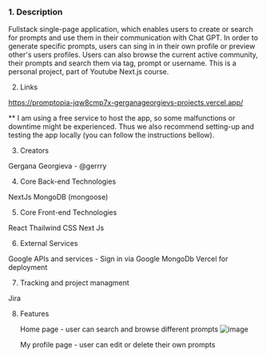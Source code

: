 ### 1. Description
Fullstack single-page application, which enables users to create or search for prompts and use them in their communication with Chat GPT.
In order to generate specific prompts, users can sing in in their own profile or preview other's users profiles. 
Users can also browse the current active community, their prompts and search them via tag, prompt or username.
This is a personal project, part of Youtube Next.js course.

2. Links

https://promptopia-jqw8cmp7x-gerganageorgievs-projects.vercel.app/

** I am using a free service to host the app, so some malfunctions or downtime might be experienced. Thus we also recommend setting-up and testing the app locally (you can follow the instructions bellow).

3. Creators

Gergana Georgieva - @gerrry


4. Core Back-end Technologies

NextJs
MongoDB (mongoose)


5. Core Front-end Technologies

React
Thailwind CSS
Next Js

6. External Services

Google APIs and services - Sign in via Google
MongoDb
Vercel for deployment


7. Tracking and project managment

Jira

8. Features

   Home page - user can search and browse different prompts
   ![image](https://github.com/GerganaGeorgiev/promptopia/assets/67391470/986ab394-afbf-4be5-8154-c2186f7255f3)

   My profile page - user can edit or delete their own prompts
   

